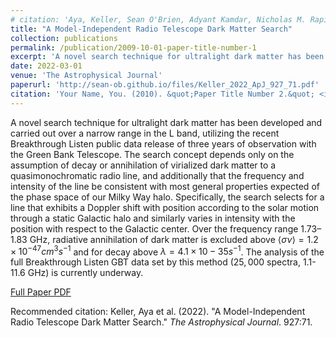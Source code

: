 ```yaml
---
# citation: 'Aya, Keller, Sean O'Brien, Adyant Kamdar, Nicholas M. Rapidis, Alexander F. Leder, and Karl van Bibber. (2022). &quot;A Model-Independent Radio Telescope Dark Matter Search.&quot; <i>The Astrophysical Journal.</i>. 927:71.'
title: "A Model-Independent Radio Telescope Dark Matter Search"
collection: publications
permalink: /publication/2009-10-01-paper-title-number-1
excerpt: 'A novel search technique for ultralight dark matter has been developed and carries out over a narrow range in the L band.'
date: 2022-03-01
venue: 'The Astrophysical Journal'
paperurl: 'http://sean-ob.github.io/files/Keller_2022_ApJ_927_71.pdf'
citation: 'Your Name, You. (2010). &quot;Paper Title Number 2.&quot; <i>Journal 1</i>. 1(2).'
---
```

A novel search technique for ultralight dark matter has been developed and carried out over a narrow range in the L band, utilizing the recent Breakthrough Listen public data release of three years of observation with the Green Bank Telescope. The search concept depends only on the assumption of decay or annihilation of virialized dark matter to a quasimonochromatic radio line, and additionally that the frequency and intensity of the line be consistent with most general properties expected of the phase space of our Milky Way halo. Specifically, the search selects for a line that exhibits a Doppler shift with position according to the solar motion through a static Galactic halo and similarly varies in intensity with the position with respect to the Galactic center. Over the frequency range $1.73$–$1.83$ GHz, radiative annihilation of dark matter is excluded above $\langle \sigma \nu \rangle = 1.2 \times 10^{-47} cm^3 s^{-1}$ and for decay  above $\lambda = 4.1 × 10−35 s^{−1}$. The analysis of the full Breakthrough Listen GBT data set by this method ($25,000$ spectra, $1.1$-$11.6$ GHz) is currently underway.

[Full Paper PDF](https://iopscience.iop.org/article/10.3847/1538-4357/ac4d93/pdf)

Recommended citation: Keller, Aya et al. (2022). "A Model-Independent Radio Telescope Dark Matter Search." <i>The Astrophysical Journal</i>. 927:71.

